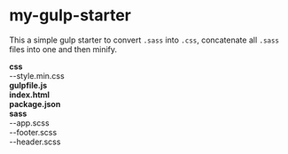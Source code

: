 # my-gulp-starter
This a simple gulp starter to convert `.sass` into `.css`, concatenate all `.sass` files into one and then minify.

**css**<br>
--style.min.css<br>
**gulpfile.js**<br>
**index.html**<br>
**package.json**<br>
**sass**<br>
--app.scss<br>
--footer.scss<br>
--header.scss
